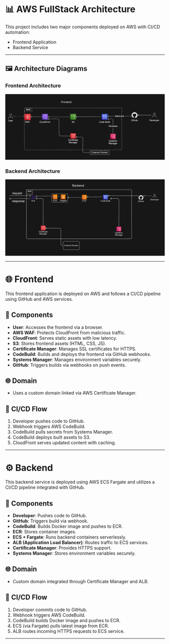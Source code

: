# 📊 AWS FullStack Architecture

This project includes two major components deployed on AWS with CI/CD automation:

- Frontend Application
- Backend Service

---

## 🖼️ Architecture Diagrams

### Frontend Architecture

![Frontend Architecture](../diagrams/aws_frontend.png)

### Backend Architecture

![Backend Architecture](../diagrams/aws_backend.png)

---

# 🌐 Frontend

This frontend application is deployed on AWS and follows a CI/CD pipeline using GitHub and AWS services.

## 🔧 Components

- **User**: Accesses the frontend via a browser.
- **AWS WAF**: Protects CloudFront from malicious traffic.
- **CloudFront**: Serves static assets with low latency.
- **S3**: Stores frontend assets (HTML, CSS, JS).
- **Certificate Manager**: Manages SSL certificates for HTTPS.
- **CodeBuild**: Builds and deploys the frontend via GitHub webhooks.
- **Systems Manager**: Manages environment variables securely.
- **GitHub**: Triggers builds via webhooks on push events.

## 🌐 Domain

- Uses a custom domain linked via AWS Certificate Manager.

## 🔄 CI/CD Flow

1. Developer pushes code to GitHub.
2. Webhook triggers AWS CodeBuild.
3. CodeBuild pulls secrets from Systems Manager.
4. CodeBuild deploys built assets to S3.
5. CloudFront serves updated content with caching.

---

# ⚙️ Backend

This backend service is deployed using AWS ECS Fargate and utilizes a CI/CD pipeline integrated with GitHub.

## 🔧 Components

- **Developer**: Pushes code to GitHub.
- **GitHub**: Triggers build via webhook.
- **CodeBuild**: Builds Docker image and pushes to ECR.
- **ECR**: Stores container images.
- **ECS + Fargate**: Runs backend containers serverlessly.
- **ALB (Application Load Balancer)**: Routes traffic to ECS services.
- **Certificate Manager**: Provides HTTPS support.
- **Systems Manager**: Stores environment variables securely.

## 🌐 Domain

- Custom domain integrated through Certificate Manager and ALB.

## 🔄 CI/CD Flow

1. Developer commits code to GitHub.
2. Webhook triggers AWS CodeBuild.
3. CodeBuild builds Docker image and pushes to ECR.
4. ECS (via Fargate) pulls latest image from ECR.
5. ALB routes incoming HTTPS requests to ECS service.

---
